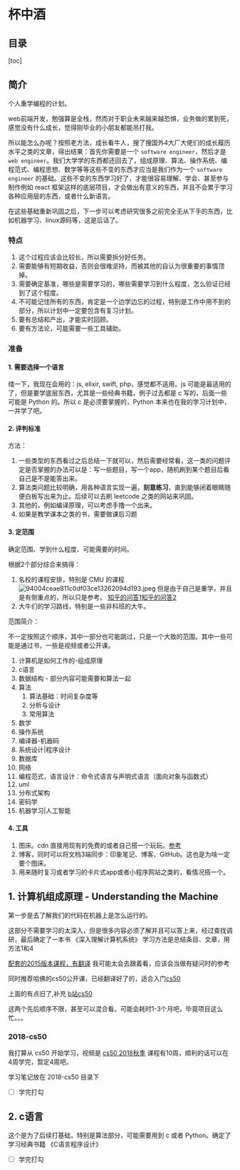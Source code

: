 # 杯中酒

## 目录
[toc]

## 简介

个人重学编程的计划。

web前端开发，勉强算是全栈，然而对于职业未来越来越恐惧，业务做的累到死，感觉没有什么成长，觉得刚毕业的小朋友都能吊打我。

所以能怎么办呢？按照老方法，成长看牛人，搜了搜国外4大厂大佬们的成长履历水平之类的文章，得出结果：首先你需要是一个 `software engineer`，然后才是 `web engineer`。我们大学学的东西都还回去了，组成原理、算法、操作系统、编程范式、编程思想、数学等等这些不变的东西才应当是我们作为一个 `software engineer` 的基础。这些不变的东西学习好了，才能很容易理解、学会、甚至参与制作例如 react 框架这样的底层项目，才会做出有意义的东西，并且不会累于学习各种应用层的东西，或者什么新语言。

在这些基础重新巩固之后，下一步可以考虑研究很多之前完全无从下手的东西，比如机器学习、linux源码等，这是后话了。

### 特点

1. 这个过程应该会比较长，所以需要拆分好任务。
2. 需要能够有短期收益，否则会很难坚持，而被其他的自认为很重要的事情顶掉。
3. 需要确定基准，哪些是需要学习的，哪些需要学习到什么程度，怎么验证已经到了这个程度。
4. 不可能记住所有的东西，肯定是一个边学边忘的过程，特别是工作中用不到的部分，所以计划中一定要包含有复习计划。
5. 要有总结和产出，才能实时回顾。
6. 要有方法论，可能需要一些工具辅助。

### 准备

#### 1. 需要选择一个语言

缕一下，我现在会用的：js, elixir, swift, php，感觉都不适用。js 可能是最适用的了，但是要学底层东西，尤其是一些经典书籍，例子过去都是 c 写的，后面一些可能是 Python 的。所以 c 是必须要掌握的，Python 本来也在我的学习计划中，一并学了吧。

#### 2. 评判标准

方法：

1. 一些类型的东西看过之后总结一下就可以，然后需要经常看，这一类的问题评定是否掌握的办法可以是：写一些题目，写一个app，随机刷到某个题目后看自己是不是能答出来。
2. 算法类问题比较明确，用各种语言实现一遍，**刻意练习**，直到能够闭着眼睛随便白板写出来为止。后续可以去刷 leetcode 之类的网站来巩固。
3. 其他的，例如编译原理，可以考虑手撸一个出来。
4. 如果是教学课本之类的书，需要做课后习题


#### 3. 定范围

确定范围、学到什么程度、可能需要的时间。

根据2个部分综合来搞得： 

1. 名校的课程安排，特别是 CMU 的课程 ![94004ceae811c0df03ce13262094d193.jpeg](evernotecid://4380F7B8-6621-4EFE-AF49-BD9C42810049/appyinxiangcom/5025405/ENNote/p602?hash=94004ceae811c0df03ce13262094d193) 但是由于自己是重学，并且是有侧重点的，所以只是参考。
[知乎的问答1](https://www.zhihu.com/question/39232347)[知乎的问答2](https://zhuanlan.zhihu.com/p/20118457)
2. 大牛们的学习路线，特别是一些非科班的大牛。

范围简介：

不一定按照这个顺序，其中一部分也可能跳过，只是一个大致的范围。其中一些可能是通过书，一些是视频或者公开课。

1. 计算机是如何工作的-组成原理
2. c语言
3. 数据结构 - 部分内容可能需要和算法一起
4. 算法
    1. 算法基础：时间复杂度等
    2. 分析与设计
    3. 常用算法
5. 数学
6. 操作系统
7. 编译器-机器码
8. 系统设计|程序设计
9. 数据库
10. 网络
11. 编程范式，语言设计：命令式语言与声明式语言（面向对象与函数式）
12. uml
13. 分布式架构
14. 密码学
15. 机器学习|人工智能

#### 4. 工具

1. 图床。cdn 直接用现有的免费的或者自己搭一个玩玩。[参考](https://sspai.com/post/40499)
2. 博客，同时可以将文档3端同步：印象笔记、博客、GitHub。这也是为啥一定要个图床。
3. 用来随时复习或者学习的卡片式app或者小程序网站之类的，看情况搭一个。

## 1. 计算机组成原理 - Understanding the Machine

第一步是去了解我们的代码在机器上是怎么运行的。

这部分不需要学习的太深入，但是很多内容必须了解并且可以答上来，经过查找调研，最后确定了一本书 《深入理解计算机系统》
学习方法是总结条目、文章，用方法1和4

[配套的2015版本课程，有翻译](https://www.bilibili.com/video/av31289365/?spm_id_from=333.788.videocard.0) 我可能太会去跟着看，应该会当做有疑问时的参考

同时推荐哈佛的cs50公开课，已经翻译好了的，适合入门[cs50](http://open.163.com/special/opencourse/cs50.html)

上面的有点旧了,补充 [b站cs50](https://search.bilibili.com/all?keyword=cs50&from_source=banner_search)

这两个先后顺序不限，甚至可以混合看。可能会耗时1-3个月吧，毕竟项目这么忙。。。

### 2018-cs50

我打算从 cs50 开始学习，视频是 [cs50 2018秋季](https://www.bilibili.com/video/av45936507?from=search&seid=11344683865984702381)
课程有10周，顺利的话可以在4周学完，暂定4周吧。

学习笔记放在 2018-cs50 目录下

* [ ] 学完打勾

## 2. c语言

这个是为了后续打基础，特别是算法部分，可能需要用到 c 或者 Python。确定了学习经典书籍 《C语言程序设计》

* [ ] 学完打勾



